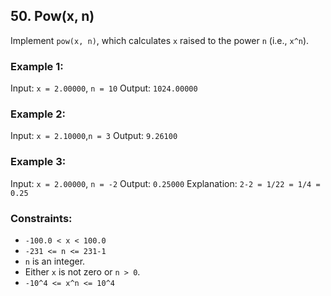 ## 50. Pow(x, n)

Implement `pow(x, n)`, which calculates `x` raised to the power `n` (i.e., `x^n`).

### Example 1:

Input: `x = 2.00000`, `n = 10`
Output: `1024.00000`

### Example 2:

Input: `x = 2.10000`,`n = 3`
Output: `9.26100`

### Example 3:

Input: `x = 2.00000`, `n = -2`
Output: `0.25000`
Explanation: `2-2 = 1/22 = 1/4 = 0.25`

### Constraints:

- `-100.0 < x < 100.0`
- `-231 <= n <= 231-1`
- `n` is an integer.
- Either `x` is not zero or `n > 0`.
- `-10^4 <= x^n <= 10^4`
